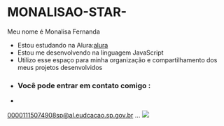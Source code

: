 # MONALISAO-STAR-
Meu nome é Monalisa Fernanda 

- Estou estudando na Alura:[alura](https://www.alura.com.br)
- Estou me desenvolvendo na linguagem JavaScript
- Utilizo esse espaço para minha organização e compartilhamento dos meus projetos desenvolvidos
- ### Você pode entrar em contato comigo :
- 
00001115074908sp@al.eudcacao.sp.gov.br
  ...
  ![](https://media1.tenor.com/m/tqERWt8lBYEAAAAC/calculating-puzzled.gif )

